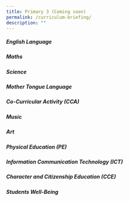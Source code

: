 ```yaml
---
title: Primary 3 (Coming soon)
permalink: /curriculum-briefing/
description: ""
---
```


##### English Language


##### Maths


##### Science


##### Mother Tongue Language


##### Co-Curricular Activity (CCA)


##### Music


##### Art


##### Physical Education (PE)


##### Information Communication Technology (ICT)


##### Character and Citizenship Education (CCE)


##### Students Well-Being